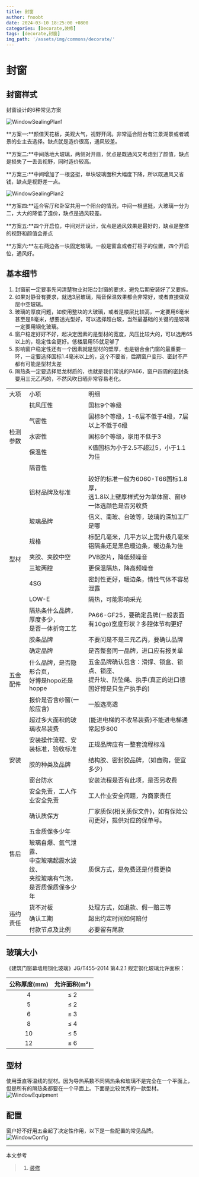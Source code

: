 ```yaml
---
title: 封窗
author: fnoobt
date: 2024-03-10 18:25:00 +0800
categories: [Decorate,装修]
tags: [decorate,封窗]
img_path: '/assets/img/commons/decorate/'
---
```


# 封窗

## 封窗样式
封窗设计的6种常见方案

![WindowSealingPlan1](window-sealing-plan-one.jpg)

**方案一:**颜值天花板，美观大气，视野开阔。非常适合阳台有江景湖景或者城景的业主去选择。缺点就是造价很高，通风较差。

**方案二:**中间落地大玻璃，两侧对开扇，优点是既通风又考虑到了颜值，缺点是损失了一丢丢视野，同时造价较高。

**方案三:**中间增加了一根竖挺，单块玻璃面积大幅度下降，所以既通风又省钱，缺点是视野差一点。

![WindowSealingPlan2](window-sealing-plan-two.jpg)

**方案四:**适合客厅和卧室共用一个阳台的情況，中间一根竖挺，大玻璃一分为二，大大的降低了造价，缺点是通风较差。

**方案五:**四个开启位，中间对开设计，优点是通风效果是最好的，缺点是整体的视野和颜值会差点

**方案六:**左右两边各一块固定玻璃，一般是窗盒或者打柜子的位置，四个开启位，通风好。

## 基本细节
1. 封窗前一定要事先问清楚物业对阳台封窗的要求，避免后期安装好了又要拆。
2. 如果对静音有要求，就选3层玻璃，隔音保温效果都会非常好，或者直接做双层中空玻璃。
3. 玻璃的厚度问题，如使用整块的大玻璃，或者是楼层比较高，一定要用6毫米甚至是8毫米，想要透光型好，可以选择超白玻，当然最基础的关键的是玻璃一定要用钢化玻璃。
4. 窗户稳定好好不好，起决定因素的是型材的宽度，风压比较大的，可以选用65以上的，稳定性会更好。低楼层用55就足够了
5. 影响窗户稳定性还有一个因素就是型材的壁厚，也是铝合金门窗的最重要一环，一定要选择国标1.4毫米以上的，这个不要省，后期窗户变形、密封不严都有可能是型材太差
6. 隔热条一定要选择尼龙材质的，也就是我们常说的PA66，窗户四周的密封条要用三元乙丙的，不然风吹日晒非常容易老化。

<table>
    <tr>
        <td>大项</td>
        <td>小项</td>
        <td>明细</td> 
    </tr>
    <tr> 
        <td rowspan=5>检测参数</td>
        <td>抗风压性</td>
        <td>国标9个等级</td>                     
    </tr>
    <tr> 
        <td>气密性</td>
        <td>国标8个等级，1-6层不低于4级，7层以上不低于6级</td>                     
    </tr>
    <tr> 
        <td>水密性</td>
        <td>国标6个等级，家用不低于3</td>                     
    </tr>
    <tr> 
        <td>保温性</td>
        <td>K值国标为小于2.5不超过5，小于1.1为佳</td>                     
    </tr>
    <tr> 
        <td>隔音性</td>  
        <td> </td>                
    </tr>
    <tr> 
        <td rowspan=9>型材</td> 
        <td>铝材品牌及标准</td>
        <td>较好的标准一般为6060-T66国标1.8厚，<br>选1.8以上壁厚样式分为单体窗、窗纱一体选颜色是否另收费</td>                     
    </tr>
    <tr> 
        <td>玻璃品牌</td>
        <td>信义、南玻、台玻等，玻璃的深加工厂是哪</td>                     
    </tr>
    <tr> 
        <td>规格</td>
        <td>标配几毫米，几平方以上需升级几毫米铝隔条还是黑色暖边条，暖边条为佳</td>                     
    </tr>
    <tr> 
        <td>夹胶、夹胶中空</td>
        <td>PVB胶片，降低频噪音</td>                     
    </tr>
    <tr> 
        <td>三玻两腔</td>
        <td>更保温隔热，降高频噪音</td>                     
    </tr>
    <tr> 
        <td>4SG</td>
        <td>密封性更好，暖边条，情性气体不容易泄露</td>                     
    </tr>
    <tr> 
        <td>LOW-E</td>
        <td>隔热，可能影响采光</td>                     
    </tr>
    <tr> 
        <td>隔热条什么品牌，厚度多少，<br>是否一体折弯工艺</td>
        <td>PA66-GF25，要确定品牌(一般表面有10go)宽度形状？多腔体节构更好</td>                     
    </tr>
    <tr> 
        <td>胶条品牌</td>
        <td>不要问是不是三元乙丙，要确认品牌</td>                     
    </tr>
    <tr> 
        <td rowspan=3>五金配件</td> 
        <td>确定品牌</td>
        <td>是否整套同一品牌，进口应有报关单</td>                     
    </tr>
    <tr> 
        <td>什么品牌，是否隐形合页，<br>好博是hopo还是hoppe</td>
        <td>五金品牌确认包含：滑撑、锁盒、锁点、锁座、<br>提升块、防坠绳、执手(真正的进口德国好博是只生产执手的)</td>                     
    </tr>
    <tr> 
        <td>报价是否含纱窗(一般应含)</td>
        <td>一般选高透</td>                     
    </tr>
    <tr> 
        <td rowspan=5>安装 </td> 
        <td>超过多大面积的玻璃收吊装费</td>
        <td>(能进电梯的不收吊装费)不能进电梯通常起步800 </td>                     
    </tr>
    <tr> 
        <td>安装操作流程、安装标准，验收标准</td>
        <td>正规品牌应有一整套流程标准</td>                     
    </tr>
    <tr> 
        <td>胶的种类及品牌</td>
        <td>结构胶、密封胶品牌，（如自购，便宜多少）</td>                     
    </tr>
    <tr> 
        <td>窗台防水</td>
        <td>安装流程是否有此项，是否另收费</td>                     
    </tr>
    <tr> 
        <td>安全免责，工人作业安全免责</td>
        <td>工人作业安全问题，为商家责任</td>                     
    </tr>
    <tr> 
        <td rowspan=3>售后</td> 
        <td>确认质保方</td>
        <td>厂家质保(相关质保文件)，如有保险公司更好，提供对应的保单号。</td>                     
    </tr>
    <tr> 
        <td>五金质保多少年</td>
        <td> </td>                     
    </tr>
    <tr> 
        <td>玻璃自爆、氩气泄露、<br>中空玻璃起震水波纹、<br>夹胶玻璃有气泡，<br>是否质保质保多少年</td>
        <td>质保方式，是免费还是付费更换</td>                     
    </tr>
    <tr> 
        <td rowspan=3>违约责任</td> 
        <td>货不对板</td>
        <td>处理方式，如退款、假一赔三等</td>                     
    </tr>
    <tr> 
        <td>确认工期</td>
        <td>超出约定时间如何赔付</td>                     
    </tr>
    <tr> 
        <td>付款节点及比例</td>
        <td>必要留有尾款</td>                     
    </tr>
</table>

## 玻璃大小
《建筑门窗幕墙用钢化玻璃》JG/T455-2014 第4.2.1 规定钢化玻璃允许面积：

| 公称厚度(mm) |   允许面积(m²)  |
|:-----------:|:--------------:|
|      4      |       ≤ 2      | 
|      5      |       ≤ 2      | 
|      6      |       ≤ 3      | 
|      8      |       ≤ 4      | 
|      10     |       ≤ 5      | 
|      12     |       ≤ 6      | 

## 型材
使用垂直等温线的型材。因为导热系数不同隔热条和玻璃不是完全在一个平面上，但是所有的隔热条都要在一个平面上。下面是比较优秀的一款型材。
![WindowEquipment](window-equipment.jpg)

## 配置
窗户好不好用五金起了决定性作用，以下是一些配置的常见品牌。
![WindowConfig](window-config.jpg)

****

本文参考

> 1. [装修](https://fnoobt.github.io/posts/decorate-start/)